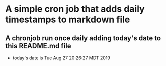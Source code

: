 A simple cron job that adds daily timestamps to markdown file
============================================================
## A chronjob run once daily adding today's date to this README.md file
* today's date is Tue Aug 27 20:26:27 MDT 2019
